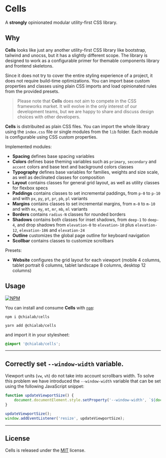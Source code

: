 # Cells

A **strongly** opinionated modular utility-first CSS library.

## Why

**Cells** looks like just any another utility-first CSS library like bootstrap, tailwind and unocss, but it has a slightly different scope. The library is designed to work as a configurable primer for themable components library and frontend skeletons.

Since it does not try to cover the entire styling experience of a project, it does not require build-time optimizations. You can import base custom properties and classes using plain CSS imports and load opinionated rules from the provided presets.

> Please note that **Cells** does not aim to compete in the CSS frameworks market. It will evolve in the only interest of our development teams, but we are happy to share and discuss design choices with other developers.

**Cells** is distribuited as plain CSS files. You can import the whole library using the `index.css` file or single modules from the `lib` folder. Each module is configurable using CSS custom properties.

Implemented modules:

-   **Spacing** defines base spacing variables
-   **Colors** defines base theming variables such as `primary`, `secondary` and `accent` colors and base text and background colors classes
-   **Typography** defines base variables for families, weights and size scale, as well as declinated classes for composition
-   **Layout** contains classes for general grid layout, as well as utility classes for flexbox specs
-   **Paddings** contains classes to set incremental paddings, from `p-0` to `p-10` and with `px`, `py`, `pt`, `pr`, `pb`, `pl` variants
-   **Margins** contains classes to set incremental margins, from `m-0` to `m-10` and with `mx`, `my`, `mt`, `mr`, `mb`, `ml` variants
-   **Borders** contains `radius-N` classes for rounded borders
-   **Shadows** contains both classes for inset shadows, from `deep-1` to `deep-4`, and drop shadows from `elevation-0` to `elevation-10` plus `elevation-12`, `elevation-186` and `elevation-24`
-   **Outline** customizes the global page outline for keyboard navigation
-   **Scollbar** contains classes to customize scrollbars

Presets:

-   **Website** configures the grid layout for each viewport (mobile 4 columns, tablet portrait 6 columns, tablet landscape 8 columns, desktop 12 columns)

## Usage

[![NPM](https://img.shields.io/npm/v/@chialab/cells.svg)](https://www.npmjs.com/package/@chialab/cells)

You can install and consume **Cells** with [`npm`](https://www.npmjs.com/):

```
npm i @chialab/cells
```

```
yarn add @chialab/cells
```

and import it in your stylesheet:

```css
@import '@chialab/cells';
```

---

## Correctly set `--window-width` variable.

Viewport units (`vw`, `vh`) do not take into account scrollbars width. To solve this problem we have introduced the `--window-width` variable that can be set using the following JavaScript snippet:

```js
function updateViewportSize() {
    document.documentElement.style.setProperty('--window-width', `${document.body.clientWidth}px`);
}

updateViewportSize();
window.addEventListener('resize', updateViewportSize);
```

---

## License

Cells is released under the [MIT](https://github.com/chialab/cells/blob/main/LICENSE) license.
